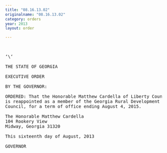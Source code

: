```yaml
---
title: "08.16.13.02"
originalname: "08.16.13.02"
category: orders
year: 2013
layout: order

---
```

<pre>
   

‘\‘

THE STATE OF GEORGIA

EXECUTIVE ORDER

BY THE GOVERNOR:

ORDERED: That the Honorable Matthew Cardella of Liberty County, Georgia,
is reappointed as a member of the Georgia Rural Development
Council, for a term of office ending August 4, 2015.

The Honorable Matthew Cardella
104 Rookery View
Midway, Georgia 31320

This sixteenth day of August, 2013

GOVERNOR

</pre>
